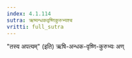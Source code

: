 ```yaml
---
index: 4.1.114
sutra: ऋष्यन्धकवृष्णिकुरुभ्यश्च
vritti: full_sutra
---
```


"तस्य अपत्यम्" (इति)  ऋषि-अन्धक-वृष्णि-कुरुभ्यः अण्